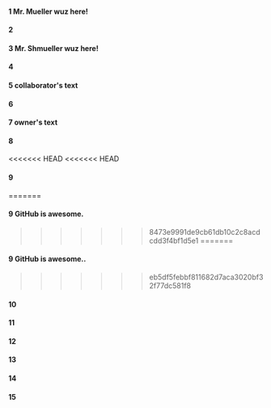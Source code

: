 #### 1 Mr. Mueller wuz here!
#### 2
#### 3 Mr. Shmueller wuz here!
#### 4
#### 5 collaborator's text
#### 6
#### 7 owner's text
#### 8
<<<<<<< HEAD
<<<<<<< HEAD
#### 9 
=======
#### 9 GitHub is awesome.
>>>>>>> 8473e9991de9cb61db10c2c8acdcdd3f4bf1d5e1
=======
#### 9 GitHub is awesome..
>>>>>>> eb5df5febbf811682d7aca3020bf32f77dc581f8
#### 10
#### 11
#### 12
#### 13
#### 14
#### 15